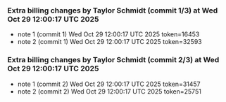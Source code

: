 
### Extra billing changes by Taylor Schmidt (commit 1/3) at Wed Oct 29 12:00:17 UTC 2025
* note 1 (commit 1) Wed Oct 29 12:00:17 UTC 2025 token=16453
* note 2 (commit 1) Wed Oct 29 12:00:17 UTC 2025 token=32593

### Extra billing changes by Taylor Schmidt (commit 2/3) at Wed Oct 29 12:00:17 UTC 2025
* note 1 (commit 2) Wed Oct 29 12:00:17 UTC 2025 token=31457
* note 2 (commit 2) Wed Oct 29 12:00:17 UTC 2025 token=25751
